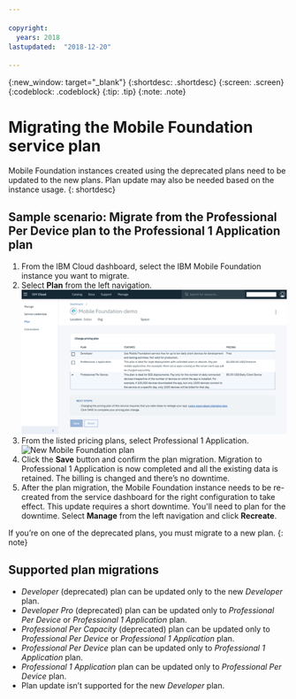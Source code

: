 ```yaml
---

copyright:
  years: 2018
lastupdated:  "2018-12-20"

---
```


{:new_window: target="_blank"}
{:shortdesc: .shortdesc}
{:screen:  .screen}
{:codeblock:  .codeblock}
{:tip: .tip}
{:note: .note}

# Migrating the Mobile Foundation service plan
 
Mobile Foundation instances created using the deprecated plans need to be updated to the new plans. Plan update may also be needed based on the instance usage.
{: shortdesc}

## Sample scenario: Migrate from the Professional Per Device plan to the Professional 1 Application plan

1. From the IBM Cloud dashboard, select the IBM Mobile Foundation instance you want to migrate.
2. Select **Plan** from the left navigation.
   ![Existing Mobile Foundation plan](images/existing-plan.png)
3. From the listed pricing plans, select Professional 1 Application.
   ![New Mobile Foundation plan](images/new-plan.jpg)
4. Click the **Save** button and confirm the plan migration.
     Migration to Professional 1 Application is now completed and all the existing data is retained. The billing is changed and there’s no downtime.
5. After the plan migration, the Mobile Foundation instance needs to be re-created from the service dashboard for the right configuration to take effect. This update requires a short downtime. You'll need to plan for the downtime. Select **Manage** from the left navigation and click **Recreate**. 
 
If you’re on one of the deprecated plans, you must migrate to a new plan.
{: note}
 
## Supported plan migrations

* *Developer* (deprecated) plan can be updated only to the new *Developer* plan.
* *Developer Pro* (deprecated) plan can be updated only to *Professional Per Device* or *Professional 1 Application* plan.
* *Professional Per Capacity* (deprecated) plan can be updated only to *Professional Per Device* or *Professional 1 Application* plan.
* *Professional Per Device* plan can be updated only to *Professional 1 Application* plan.
* *Professional 1 Application* plan can be updated only to *Professional Per Device* plan.
* Plan update isn’t supported for the new *Developer* plan.